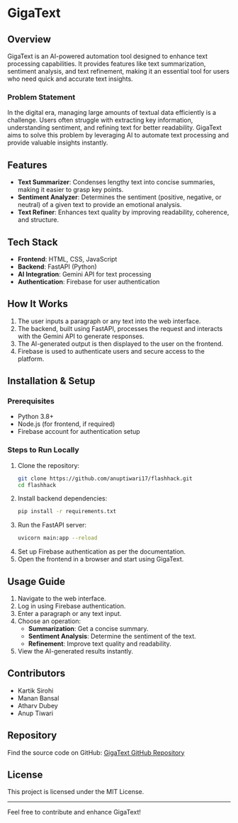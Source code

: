 # GigaText

## Overview
GigaText is an AI-powered automation tool designed to enhance text processing capabilities. It provides features like text summarization, sentiment analysis, and text refinement, making it an essential tool for users who need quick and accurate text insights.

### Problem Statement
In the digital era, managing large amounts of textual data efficiently is a challenge. Users often struggle with extracting key information, understanding sentiment, and refining text for better readability. GigaText aims to solve this problem by leveraging AI to automate text processing and provide valuable insights instantly.

## Features
- **Text Summarizer**: Condenses lengthy text into concise summaries, making it easier to grasp key points.
- **Sentiment Analyzer**: Determines the sentiment (positive, negative, or neutral) of a given text to provide an emotional analysis.
- **Text Refiner**: Enhances text quality by improving readability, coherence, and structure.

## Tech Stack
- **Frontend**: HTML, CSS, JavaScript
- **Backend**: FastAPI (Python)
- **AI Integration**: Gemini API for text processing
- **Authentication**: Firebase for user authentication

## How It Works
1. The user inputs a paragraph or any text into the web interface.
2. The backend, built using FastAPI, processes the request and interacts with the Gemini API to generate responses.
3. The AI-generated output is then displayed to the user on the frontend.
4. Firebase is used to authenticate users and secure access to the platform.

## Installation & Setup
### Prerequisites
- Python 3.8+
- Node.js (for frontend, if required)
- Firebase account for authentication setup

### Steps to Run Locally
1. Clone the repository:
   ```sh
   git clone https://github.com/anuptiwari17/flashhack.git
   cd flashhack
   ```
2. Install backend dependencies:
   ```sh
   pip install -r requirements.txt
   ```
3. Run the FastAPI server:
   ```sh
   uvicorn main:app --reload
   ```
4. Set up Firebase authentication as per the documentation.
5. Open the frontend in a browser and start using GigaText.

## Usage Guide
1. Navigate to the web interface.
2. Log in using Firebase authentication.
3. Enter a paragraph or any text input.
4. Choose an operation:
   - **Summarization**: Get a concise summary.
   - **Sentiment Analysis**: Determine the sentiment of the text.
   - **Refinement**: Improve text quality and readability.
5. View the AI-generated results instantly.

## Contributors
- Kartik Sirohi 
- Manan Bansal
- Atharv Dubey
- Anup Tiwari

## Repository
Find the source code on GitHub: [GigaText GitHub Repository](https://github.com/anuptiwari17/flashhack)

## License
This project is licensed under the MIT License.

---
Feel free to contribute and enhance GigaText!

